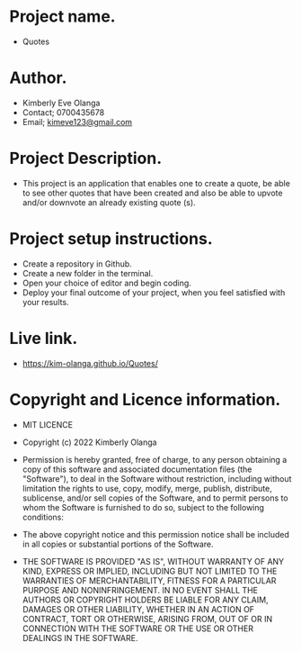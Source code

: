 # Project name.
 - Quotes

# Author.
 - Kimberly Eve Olanga
 - Contact; 0700435678
 - Email; kimeve123@gmail.com

# Project Description.
 - This project is an application that enables one to create a quote, be able to see other quotes that have been created and also be able to upvote and/or downvote an already existing quote (s).

# Project setup instructions.
 - Create a repository in Github.
 - Create a new folder in the terminal.
 - Open your choice of editor and begin coding.
 - Deploy your final outcome of your project, when you feel satisfied with your results.

# Live link.
  - https://kim-olanga.github.io/Quotes/

# Copyright and Licence information.
- MIT LICENCE

- Copyright (c) 2022 Kimberly Olanga

- Permission is hereby granted, free of charge, to any person obtaining a copy of this software and associated documentation files (the "Software"), to deal in the Software without restriction, including without limitation the rights to use, copy, modify, merge, publish, distribute, sublicense, and/or sell copies of the Software, and to permit persons to whom the Software is furnished to do so, subject to the following conditions:

- The above copyright notice and this permission notice shall be included in all copies or substantial portions of the Software.

- THE SOFTWARE IS PROVIDED "AS IS", WITHOUT WARRANTY OF ANY KIND, EXPRESS OR IMPLIED, INCLUDING BUT NOT LIMITED TO THE WARRANTIES OF MERCHANTABILITY, FITNESS FOR A PARTICULAR PURPOSE AND NONINFRINGEMENT. IN NO EVENT SHALL THE AUTHORS OR COPYRIGHT HOLDERS BE LIABLE FOR ANY CLAIM, DAMAGES OR OTHER LIABILITY, WHETHER IN AN ACTION OF CONTRACT, TORT OR OTHERWISE, ARISING FROM, OUT OF OR IN CONNECTION WITH THE SOFTWARE OR THE USE OR OTHER DEALINGS IN THE SOFTWARE.
